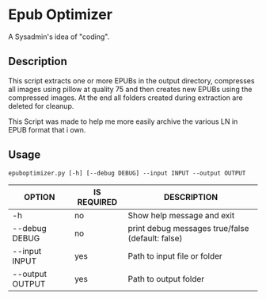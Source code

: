 # Epub Optimizer

A Sysadmin's idea of "coding".

## Description

This script extracts one or more EPUBs in the output directory, compresses all images using pillow at quality 75 and then creates new EPUBs using the compressed images.
At the end all folders created during extraction are deleted for cleanup.

This Script was made to help me more easily archive the various LN in EPUB format that i own.

## Usage

    epuboptimizer.py [-h] [--debug DEBUG] --input INPUT --output OUTPUT

| OPTION | IS REQUIRED | DESCRIPTION |
|--------|-------------|-------------|
| -h | no | Show help message and exit |
| --debug DEBUG | no | print debug messages true/false (default: false) |
| --input INPUT | yes | Path to input file or folder |
| --output OUTPUT | yes | Path to output folder |
